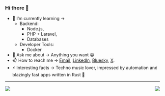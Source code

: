 ### Hi there 👋

- 🌱 I’m currently learning → 
    - Backend:
        - Node.js,
        - PHP + Laravel,
        - Databases
    - Developer Tools:
        - Docker
- 💬 Ask me about → Anything you want 😁
- 📫 How to reach me → [Email](mailto:teziovsky@gmail.com), [LinkedIn](https://www.linkedin.com/in/jakubsoboczynski), [Bluesky](https://bsky.app/profile/teziovsky.bsky.social), [X](https://x.com/teziovsky).
- ⚡ Interesting facts → Techno music lover, impressed by automation and blazingly fast apps written in Rust 🚀

---

<img align="left" src="https://roadmap.sh/card/tall/6786c8107dbe4fb02693cec1?variant=dark" />

<img align="right" src="https://github-readme-stats.vercel.app/api?username=teziovsky&show_icons=true&theme=vue-dark&hide_title=true" />

